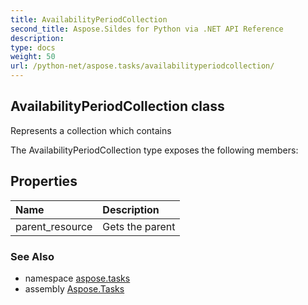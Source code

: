 ```yaml
---
title: AvailabilityPeriodCollection
second_title: Aspose.Sildes for Python via .NET API Reference
description: 
type: docs
weight: 50
url: /python-net/aspose.tasks/availabilityperiodcollection/
---
```


## AvailabilityPeriodCollection class

Represents a collection which contains

The AvailabilityPeriodCollection type exposes the following members:
## Properties
| Name | Description |
| :- | :- |
|parent_resource|Gets the parent|

### See Also

* namespace [aspose.tasks](/tasks/python-net/aspose.tasks/)
* assembly [Aspose.Tasks](/tasks/python-net/)

